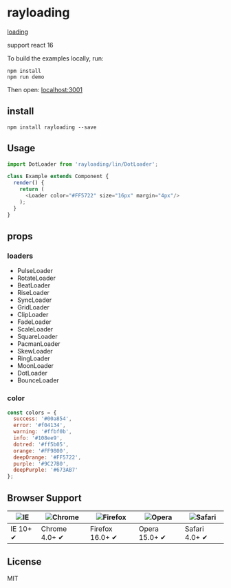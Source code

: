 
# rayloading

[loading](https://ilex0208.github.io/rayloading/)

support react 16

To build the examples locally, run:

```
npm install
npm run demo
```

Then open: [localhost:3001](http://localhost:3001)

## install

```
npm install rayloading --save
```

## Usage

```js
import DotLoader from 'rayloading/lin/DotLoader';

class Example extends Component {
  render() {
    return (
      <Loader color="#FF5722" size="16px" margin="4px"/>
    );
  }
}
```

## props

### loaders
* PulseLoader
* RotateLoader
* BeatLoader
* RiseLoader
* SyncLoader
* GridLoader
* ClipLoader
* FadeLoader
* ScaleLoader
* SquareLoader
* PacmanLoader
* SkewLoader
* RingLoader
* MoonLoader
* DotLoader
* BounceLoader

### color

```js
const colors = {
  success: '#00a854',
  error: '#f04134',
  warning: '#ffbf0b',
  info: '#108ee9',
  dotred: '#ff5b05',
  orange: '#FF9800',
  deepOrange: '#FF5722',
  purple: '#9C27B0',
  deepPurple: '#673AB7'
};

```

## Browser Support

![IE](https://raw.github.com/alrra/browser-logos/master/internet-explorer/internet-explorer_48x48.png) | ![Chrome](https://raw.github.com/alrra/browser-logos/master/chrome/chrome_48x48.png) | ![Firefox](https://raw.github.com/alrra/browser-logos/master/firefox/firefox_48x48.png) | ![Opera](https://raw.github.com/alrra/browser-logos/master/opera/opera_48x48.png) | ![Safari](https://raw.github.com/alrra/browser-logos/master/safari/safari_48x48.png)
--- | --- | --- | --- | --- |
IE 10+ ✔ | Chrome 4.0+ ✔ | Firefox 16.0+ ✔ | Opera 15.0+ ✔ | Safari 4.0+ ✔ |

## License

MIT
